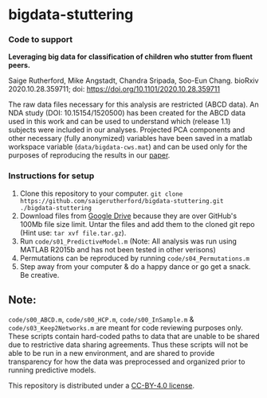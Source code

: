 # bigdata-stuttering

### Code to support

**Leveraging big data for classification of children who stutter from fluent peers.** 

Saige Rutherford, Mike Angstadt, Chandra Sripada, Soo-Eun Chang. bioRxiv 2020.10.28.359711; doi: https://doi.org/10.1101/2020.10.28.359711

The raw data files necessary for this analysis are restricted (ABCD data). An NDA study (DOI:	10.15154/1520500) has been created for the ABCD data used in this work and can be used to understand which (release 1.1) subjects were included in our analyses. Projected PCA components and other necessary (fully anonymized) variables have been saved in a matlab workspace variable (`data/bigdata-cws.mat`) and can be used only for the purposes of reproducing the results in our [paper](https://www.biorxiv.org/content/10.1101/2020.10.28.359711v1.abstract). 

### Instructions for setup

1. Clone this repository to your computer. `git clone https://github.com/saigerutherford/bigdata-stuttering.git ./bigdata-stuttering`
2. Download files from [Google Drive](https://drive.google.com/drive/folders/1-P3W28lMAmbFbOyHvKYeJ3SX2dOrjOdS?usp=sharing) because they are over GitHub's 100Mb file size limit. Untar the files and add them to the cloned git repo (Hint use: `tar xvf file.tar.gz`).
3. Run `code/s01_PredictiveModel.m` (Note: All analysis was run using MATLAB R2015b and has not been tested in other verisons)
4. Permutations can be reproduced by running `code/s04_Permutations.m`
5. Step away from your computer & do a happy dance or go get a snack. Be creative. 

## Note:

`code/s00_ABCD.m`, `code/s00_HCP.m`, `code/s00_InSample.m` & `code/s03_Keep2Networks.m` are meant for code reviewing purposes only. These scripts contain hard-coded paths to data that are unable to be shared due to restrictive data sharing agreements. Thus these scripts will not be able to be run in a new environment, and are shared to provide transparency for how the data was preprocessed and organized prior to running predictive models. 

This repository is distributed under a [CC-BY-4.0 license](https://creativecommons.org/licenses/by-sa/4.0/).
